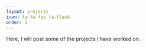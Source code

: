 ```yaml
---
layout: projects
icon: fa-fw fas fa-flask
order: 1
---
```



Here, I will post some of the projects I have worked on.